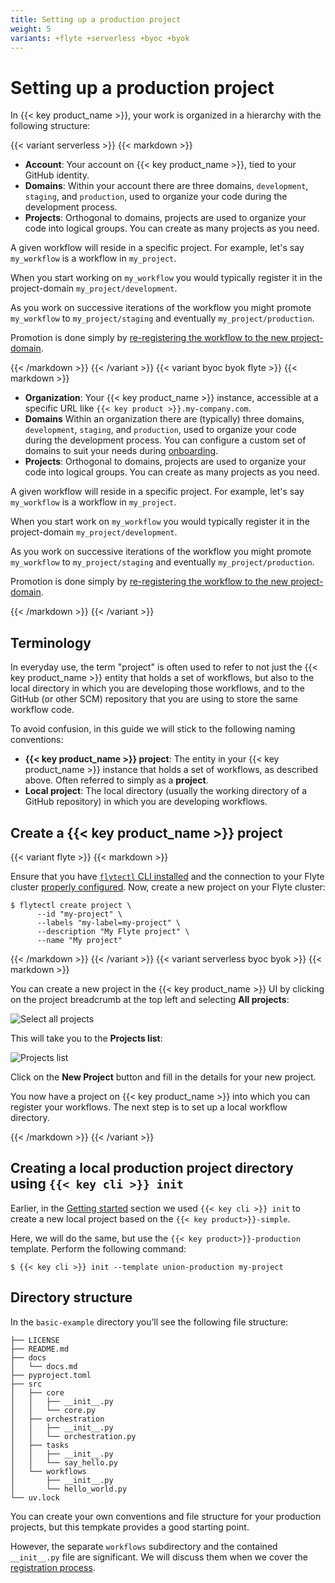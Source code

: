 ```yaml
---
title: Setting up a production project
weight: 5
variants: +flyte +serverless +byoc +byok
---
```


# Setting up a production project

In {{< key product_name >}}, your work is organized in a hierarchy with the following structure:

{{< variant serverless >}}
{{< markdown >}}

* **Account**: Your account on {{< key product_name >}}, tied to your GitHub identity.
* **Domains**: Within your account there are three domains, `development`, `staging`, and `production`, used to organize your code during the development process.
* **Projects**: Orthogonal to domains, projects are used to organize your code into logical groups. You can create as many projects as you need.

A given workflow will reside in a specific project. For example, let's say `my_workflow` is a workflow in `my_project`.

When you start working on `my_workflow` you would typically register it in the project-domain `my_project/development`.

As you work on successive iterations of the workflow you might promote `my_workflow` to `my_project/staging` and eventually  `my_project/production`.

Promotion is done simply by [re-registering the workflow to the new project-domain](./running-your-code).

{{< /markdown >}}
{{< /variant >}}
{{< variant byoc byok flyte >}}
{{< markdown >}}

* **Organization**: Your {{< key product_name >}} instance, accessible at a specific URL like `{{< key product >}}.my-company.com`.
* **Domains** Within an organization there are (typically) three domains, `development`, `staging`, and `production`, used to organize your code during the development process.
You can configure a custom set of domains to suit your needs during [onboarding](../../deployment/configuring-your-data-plane).
* **Projects**: Orthogonal to domains, projects are used to organize your code into logical groups. You can create as many projects as you need.

A given workflow will reside in a specific project. For example, let's say `my_workflow` is a workflow in `my_project`.

When you start work on `my_workflow` you would typically register it in the project-domain `my_project/development`.

As you work on successive iterations of the workflow you might promote `my_workflow` to `my_project/staging` and eventually `my_project/production`.

Promotion is done simply by [re-registering the workflow to the new project-domain](./running-your-code).

{{< /markdown >}}
{{< /variant >}}

## Terminology

In everyday use, the term "project" is often used to refer to not just the {{< key product_name >}} entity that holds a set of workflows,
but also to the local directory in which you are developing those workflows, and to the GitHub (or other SCM) repository that you are using to store the same workflow code.

To avoid confusion, in this guide we will stick to the following naming conventions:

* **{{< key product_name >}} project**: The entity in your {{< key product_name >}} instance that holds a set of workflows, as described above. Often referred to simply as a **project**.
* **Local project**: The local directory (usually the working directory of a GitHub repository) in which you are developing workflows.

## Create a {{< key product_name >}} project

{{< variant flyte >}}
{{< markdown >}}

Ensure that you have [`flytectl` CLI installed](../getting-started/local-setup#install-flytectl-to-set-up-a-local-cluster) and the connection to your Flyte cluster [properly configured](../getting-started/local-setup#configure-the-connection-to-your-flyte-instance).
Now, create a new project on your Flyte cluster:

```shell
$ flytectl create project \
      --id "my-project" \
      --labels "my-label=my-project" \
      --description "My Flyte project" \
      --name "My project"
```

{{< /markdown >}}
{{< /variant >}}
{{< variant serverless byoc byok >}}
{{< markdown >}}

You can create a new project in the {{< key product_name >}} UI by clicking on the project breadcrumb at the top left and selecting **All projects**:

![Select all projects](/_static/images/user-guide/development-cycle/setting-up-a-project/select-all-projects.png)

This will take you to the **Projects list**:

![Projects list](/_static/images/user-guide/development-cycle/setting-up-a-project/projects-list.png)

Click on the **New Project** button and fill in the details for your new project.

You now have a project on {{< key product_name >}} into which you can register your workflows.
The next step is to set up a local workflow directory.

{{< /markdown >}}
{{< /variant >}}

## Creating a local production project directory using `{{< key cli >}} init`

Earlier, in the [Getting started](../getting-started/_index) section we used `{{< key cli >}} init`
to create a new local project based on the `{{< key product>}}-simple`.

Here, we will do the same, but use the `{{< key product>}}-production` template. Perform the following command:

```shell
$ {{< key cli >}} init --template union-production my-project
```

## Directory structure

In the `basic-example` directory you’ll see the following file structure:

```shell
├── LICENSE
├── README.md
├── docs
│   └── docs.md
├── pyproject.toml
├── src
│   ├── core
│   │   ├── __init__.py
│   │   └── core.py
│   ├── orchestration
│   │   ├── __init__.py
│   │   └── orchestration.py
│   ├── tasks
│   │   ├── __init__.py
│   │   └── say_hello.py
│   └── workflows
│       ├── __init__.py
│       └── hello_world.py
└── uv.lock
```

You can create your own conventions and file structure for your production projects, but this tempkate provides a good starting point.

However, the separate `workflows` subdirectory and the contained `__init__.py` file are significant.
We will discuss them when we cover the [registration process](./running-your-code).
